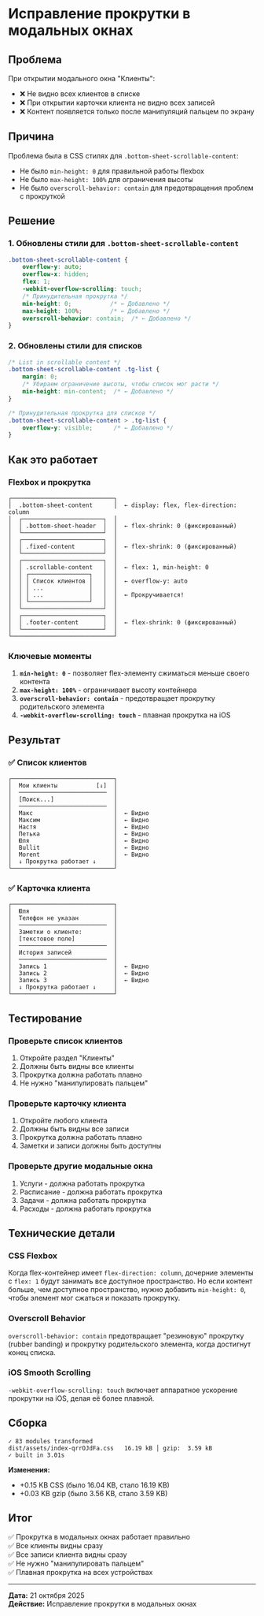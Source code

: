 # Исправление прокрутки в модальных окнах

## Проблема

При открытии модального окна "Клиенты":
- ❌ Не видно всех клиентов в списке
- ❌ При открытии карточки клиента не видно всех записей
- ❌ Контент появляется только после манипуляций пальцем по экрану

## Причина

Проблема была в CSS стилях для `.bottom-sheet-scrollable-content`:
- Не было `min-height: 0` для правильной работы flexbox
- Не было `max-height: 100%` для ограничения высоты
- Не было `overscroll-behavior: contain` для предотвращения проблем с прокруткой

## Решение

### 1. Обновлены стили для `.bottom-sheet-scrollable-content`

```css
.bottom-sheet-scrollable-content {
    overflow-y: auto;
    overflow-x: hidden;
    flex: 1;
    -webkit-overflow-scrolling: touch;
    /* Принудительная прокрутка */
    min-height: 0;           /* ← Добавлено */
    max-height: 100%;        /* ← Добавлено */
    overscroll-behavior: contain;  /* ← Добавлено */
}
```

### 2. Обновлены стили для списков

```css
/* List in scrollable content */
.bottom-sheet-scrollable-content .tg-list {
    margin: 0;
    /* Убираем ограничение высоты, чтобы список мог расти */
    min-height: min-content;  /* ← Добавлено */
}

/* Принудительная прокрутка для списков */
.bottom-sheet-scrollable-content > .tg-list {
    overflow-y: visible;      /* ← Добавлено */
}
```

## Как это работает

### Flexbox и прокрутка

```
┌─────────────────────────────┐
│  .bottom-sheet-content      │  ← display: flex, flex-direction: column
│  ┌───────────────────────┐  │
│  │ .bottom-sheet-header  │  │  ← flex-shrink: 0 (фиксированный)
│  └───────────────────────┘  │
│  ┌───────────────────────┐  │
│  │ .fixed-content        │  │  ← flex-shrink: 0 (фиксированный)
│  └───────────────────────┘  │
│  ┌───────────────────────┐  │
│  │ .scrollable-content   │  │  ← flex: 1, min-height: 0
│  │ ┌─────────────────┐   │  │
│  │ │ Список клиентов │   │  │  ← overflow-y: auto
│  │ │ ...             │   │  │
│  │ │ ...             │   │  │  ← Прокручивается!
│  │ └─────────────────┘   │  │
│  └───────────────────────┘  │
│  ┌───────────────────────┐  │
│  │ .footer-content       │  │  ← flex-shrink: 0 (фиксированный)
│  └───────────────────────┘  │
└─────────────────────────────┘
```

### Ключевые моменты

1. **`min-height: 0`** - позволяет flex-элементу сжиматься меньше своего контента
2. **`max-height: 100%`** - ограничивает высоту контейнера
3. **`overscroll-behavior: contain`** - предотвращает прокрутку родительского элемента
4. **`-webkit-overflow-scrolling: touch`** - плавная прокрутка на iOS

## Результат

### ✅ Список клиентов
```
┌─────────────────────────────┐
│  Мои клиенты           [↓]  │
│  ─────────────────────────  │
│  [Поиск...]                 │
│  ─────────────────────────  │
│  Макс                       │  ← Видно
│  Максим                     │  ← Видно
│  Настя                      │  ← Видно
│  Петька                     │  ← Видно
│  Юля                        │  ← Видно
│  Bullit                     │  ← Видно
│  Morent                     │  ← Видно
│  ↓ Прокрутка работает ↓     │
└─────────────────────────────┘
```

### ✅ Карточка клиента
```
┌─────────────────────────────┐
│  Юля                        │
│  Телефон не указан          │
│  ─────────────────────────  │
│  Заметки о клиенте:         │
│  [текстовое поле]           │
│  ─────────────────────────  │
│  История записей            │
│  ─────────────────────────  │
│  Запись 1                   │  ← Видно
│  Запись 2                   │  ← Видно
│  Запись 3                   │  ← Видно
│  ↓ Прокрутка работает ↓     │
└─────────────────────────────┘
```

## Тестирование

### Проверьте список клиентов

1. Откройте раздел "Клиенты"
2. Должны быть видны все клиенты
3. Прокрутка должна работать плавно
4. Не нужно "манипулировать пальцем"

### Проверьте карточку клиента

1. Откройте любого клиента
2. Должны быть видны все записи
3. Прокрутка должна работать плавно
4. Заметки и записи должны быть доступны

### Проверьте другие модальные окна

1. Услуги - должна работать прокрутка
2. Расписание - должна работать прокрутка
3. Задачи - должна работать прокрутка
4. Расходы - должна работать прокрутка

## Технические детали

### CSS Flexbox

Когда flex-контейнер имеет `flex-direction: column`, дочерние элементы с `flex: 1` будут занимать все доступное пространство. Но если контент больше, чем доступное пространство, нужно добавить `min-height: 0`, чтобы элемент мог сжаться и показать прокрутку.

### Overscroll Behavior

`overscroll-behavior: contain` предотвращает "резиновую" прокрутку (rubber banding) и прокрутку родительского элемента, когда достигнут конец списка.

### iOS Smooth Scrolling

`-webkit-overflow-scrolling: touch` включает аппаратное ускорение прокрутки на iOS, делая её более плавной.

## Сборка

```
✓ 83 modules transformed
dist/assets/index-qrrOJdFa.css   16.19 kB │ gzip:  3.59 kB
✓ built in 3.01s
```

**Изменения:**
- +0.15 KB CSS (было 16.04 KB, стало 16.19 KB)
- +0.03 KB gzip (было 3.56 KB, стало 3.59 KB)

## Итог

✅ Прокрутка в модальных окнах работает правильно  
✅ Все клиенты видны сразу  
✅ Все записи клиента видны сразу  
✅ Не нужно "манипулировать пальцем"  
✅ Плавная прокрутка на всех устройствах  

---

**Дата:** 21 октября 2025  
**Действие:** Исправление прокрутки в модальных окнах
